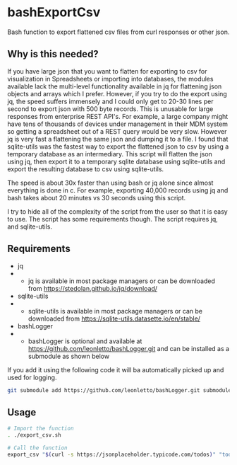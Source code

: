 # bashExportCsv
Bash function to export flattened csv files from curl responses or other json.

## Why is this needed?
If you have large json that you want to flatten for exporting to csv for visualization in Spreadsheets
or importing into databases, the modules available lack the multi-level functionality available in jq for 
flattening json objects and arrays which I prefer.   However, if you try to do the export using jq, the speed 
suffers immensely and I could only get to 20-30 lines per second to export json with 500 byte records.  This is 
unusable for large responses from enterprise REST API's.  For example, a large company might have tens of 
thousands of devices under management in their MDM system so getting a spreadsheet out of a REST query would 
be very slow.  However jq is very fast a flattening the same json and dumping it to a file.  I found that 
sqlite-utils was the fastest way to export the flattened json to csv by using a temporary database as an
intermediary.  This script will flatten the json using jq, then export it to a temporary sqlite database
using sqlite-utils and export the resulting database to csv using sqlite-utils.  

The speed is about 30x faster than using bash or jq alone since almost everything is done in c.  For example,
exporting 40,000 records using jq and bash takes about 20 minutes vs 30 seconds using this script.

I try to hide all of the complexity of the script from the user so that it is easy to use.  The script has some 
requirements though.  The script requires jq, and sqlite-utils.  

## Requirements
* jq
* * jq is available in most package managers or can be downloaded from https://stedolan.github.io/jq/download/ 
* sqlite-utils
* * sqlite-utils is available in most package managers or can be downloaded from https://sqlite-utils.datasette.io/en/stable/
* bashLogger
* * bashLogger is optional and available at https://github.com/leonletto/bashLogger.git and can be installed as a submodule as shown below

If you add it using the following code it will ba automatically picked up and used for logging.
```bash
git submodule add https://github.com/leonletto/bashLogger.git submodules/bashLogger

```

## Usage
```bash
# Import the function
. ./export_csv.sh

# Call the function
export_csv "$(curl -s https://jsonplaceholder.typicode.com/todos)" "todos.csv"

```